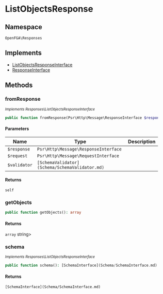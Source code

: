 # ListObjectsResponse


## Namespace
`OpenFGA\Responses`

## Implements
* [ListObjectsResponseInterface](Responses/ListObjectsResponseInterface.md)
* [ResponseInterface](Responses/ResponseInterface.md)



## Methods
### fromResponse

*<small>Implements Responses\ListObjectsResponseInterface</small>*  

```php
public function fromResponse(Psr\Http\Message\ResponseInterface $response, Psr\Http\Message\RequestInterface $request, [SchemaValidator](Schema/SchemaValidator.md) $validator): self
```


#### Parameters
| Name | Type | Description |
|------|------|-------------|
| `$response` | `Psr\Http\Message\ResponseInterface` |  |
| `$request` | `Psr\Http\Message\RequestInterface` |  |
| `$validator` | `[SchemaValidator](Schema/SchemaValidator.md)` |  |

#### Returns
`self`

### getObjects


```php
public function getObjects(): array
```



#### Returns
`array`
 string&gt;

### schema

*<small>Implements Responses\ListObjectsResponseInterface</small>*  

```php
public function schema(): [SchemaInterface](Schema/SchemaInterface.md)
```



#### Returns
`[SchemaInterface](Schema/SchemaInterface.md)`

